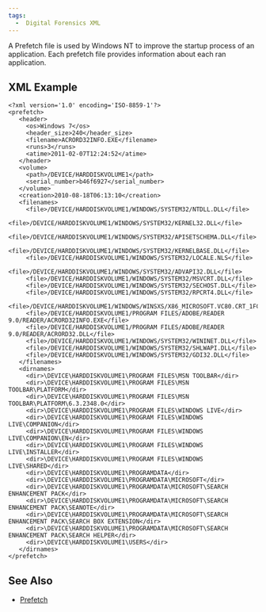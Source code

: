 ```yaml
---
tags:
  -  Digital Forensics XML
---
```

A Prefetch file is used by Windows NT to improve the startup process of
an application. Each prefetch file provides information about each ran
application.

## XML Example

    <?xml version='1.0' encoding='ISO-8859-1'?>
    <prefetch>
       <header>
         <os>Windows 7</os>
         <header_size>240</header_size>
         <filename>ACRORD32INFO.EXE</filename>
         <runs>3</runs>
         <atime>2011-02-07T12:24:52</atime>
       </header>
       <volume>
         <path>/DEVICE/HARDDISKVOLUME1</path>
         <serial_number>b46f6927</serial_number>
       </volume>
       <creation>2010-08-18T06:13:10</creation>
       <filenames>
         <file>/DEVICE/HARDDISKVOLUME1/WINDOWS/SYSTEM32/NTDLL.DLL</file>
         <file>/DEVICE/HARDDISKVOLUME1/WINDOWS/SYSTEM32/KERNEL32.DLL</file>
         <file>/DEVICE/HARDDISKVOLUME1/WINDOWS/SYSTEM32/APISETSCHEMA.DLL</file>
         <file>/DEVICE/HARDDISKVOLUME1/WINDOWS/SYSTEM32/KERNELBASE.DLL</file>
         <file>/DEVICE/HARDDISKVOLUME1/WINDOWS/SYSTEM32/LOCALE.NLS</file>
         <file>/DEVICE/HARDDISKVOLUME1/WINDOWS/SYSTEM32/ADVAPI32.DLL</file>
         <file>/DEVICE/HARDDISKVOLUME1/WINDOWS/SYSTEM32/MSVCRT.DLL</file>
         <file>/DEVICE/HARDDISKVOLUME1/WINDOWS/SYSTEM32/SECHOST.DLL</file>
         <file>/DEVICE/HARDDISKVOLUME1/WINDOWS/SYSTEM32/RPCRT4.DLL</file>
         <file>/DEVICE/HARDDISKVOLUME1/WINDOWS/WINSXS/X86_MICROSOFT.VC80.CRT_1FC8B3B9A1E18E3B_8.0.50727.4927_NONE_D08A205E442DB5B5/MSVCR80.DLL</file>
         <file>/DEVICE/HARDDISKVOLUME1/PROGRAM FILES/ADOBE/READER 9.0/READER/ACRORD32INFO.EXE</file>
         <file>/DEVICE/HARDDISKVOLUME1/PROGRAM FILES/ADOBE/READER 9.0/READER/ACRORD32.DLL</file>
         <file>/DEVICE/HARDDISKVOLUME1/WINDOWS/SYSTEM32/WININET.DLL</file>
         <file>/DEVICE/HARDDISKVOLUME1/WINDOWS/SYSTEM32/SHLWAPI.DLL</file>
         <file>/DEVICE/HARDDISKVOLUME1/WINDOWS/SYSTEM32/GDI32.DLL</file>
       </filenames>
       <dirnames>
         <dir>\DEVICE\HARDDISKVOLUME1\PROGRAM FILES\MSN TOOLBAR</dir>
         <dir>\DEVICE\HARDDISKVOLUME1\PROGRAM FILES\MSN TOOLBAR\PLATFORM</dir>
         <dir>\DEVICE\HARDDISKVOLUME1\PROGRAM FILES\MSN TOOLBAR\PLATFORM\6.3.2348.0</dir>
         <dir>\DEVICE\HARDDISKVOLUME1\PROGRAM FILES\WINDOWS LIVE</dir>
         <dir>\DEVICE\HARDDISKVOLUME1\PROGRAM FILES\WINDOWS LIVE\COMPANION</dir>
         <dir>\DEVICE\HARDDISKVOLUME1\PROGRAM FILES\WINDOWS LIVE\COMPANION\EN</dir>
         <dir>\DEVICE\HARDDISKVOLUME1\PROGRAM FILES\WINDOWS LIVE\INSTALLER</dir>
         <dir>\DEVICE\HARDDISKVOLUME1\PROGRAM FILES\WINDOWS LIVE\SHARED</dir>
         <dir>\DEVICE\HARDDISKVOLUME1\PROGRAMDATA</dir>
         <dir>\DEVICE\HARDDISKVOLUME1\PROGRAMDATA\MICROSOFT</dir>
         <dir>\DEVICE\HARDDISKVOLUME1\PROGRAMDATA\MICROSOFT\SEARCH ENHANCEMENT PACK</dir>
         <dir>\DEVICE\HARDDISKVOLUME1\PROGRAMDATA\MICROSOFT\SEARCH ENHANCEMENT PACK\SEANOTE</dir>
         <dir>\DEVICE\HARDDISKVOLUME1\PROGRAMDATA\MICROSOFT\SEARCH ENHANCEMENT PACK\SEARCH BOX EXTENSION</dir>
         <dir>\DEVICE\HARDDISKVOLUME1\PROGRAMDATA\MICROSOFT\SEARCH ENHANCEMENT PACK\SEARCH HELPER</dir>
         <dir>\DEVICE\HARDDISKVOLUME1\USERS</dir>
       </dirnames>
    </prefetch>

## See Also

- [Prefetch](prefetch.md)
